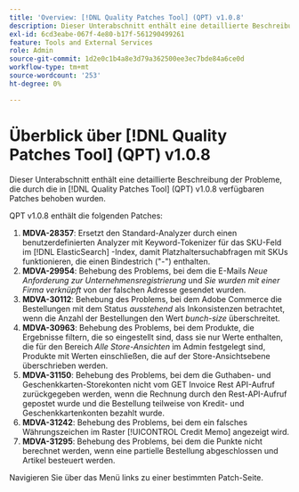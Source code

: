 ```yaml
---
title: 'Overview: [!DNL Quality Patches Tool] (QPT) v1.0.8'
description: Dieser Unterabschnitt enthält eine detaillierte Beschreibung der Probleme, die durch die in [!DNL Quality Patches Tool]  (QPT) v1.0.8 verfügbaren Patches behoben wurden.
exl-id: 6cd3eabe-067f-4e80-b17f-561290499261
feature: Tools and External Services
role: Admin
source-git-commit: 1d2e0c1b4a8e3d79a362500ee3ec7bde84a6ce0d
workflow-type: tm+mt
source-wordcount: '253'
ht-degree: 0%

---
```


# Überblick über [!DNL Quality Patches Tool] (QPT) v1.0.8

Dieser Unterabschnitt enthält eine detaillierte Beschreibung der Probleme, die durch die in [!DNL Quality Patches Tool] (QPT) v1.0.8 verfügbaren Patches behoben wurden.

QPT v1.0.8 enthält die folgenden Patches:

1. **MDVA-28357**: Ersetzt den Standard-Analyzer durch einen benutzerdefinierten Analyzer mit Keyword-Tokenizer für das SKU-Feld im [!DNL ElasticSearch] -Index, damit Platzhaltersuchabfragen mit SKUs funktionieren, die einen Bindestrich (&quot;-&quot;) enthalten.
1. **MDVA-29954**: Behebung des Problems, bei dem die E-Mails *Neue Anforderung zur Unternehmensregistrierung* und *Sie wurden mit einer Firma verknüpft* von der falschen Adresse gesendet wurden.
1. **MDVA-30112**: Behebung des Problems, bei dem Adobe Commerce die Bestellungen mit dem Status *ausstehend* als Inkonsistenzen betrachtet, wenn die Anzahl der Bestellungen den Wert *bunch-size* überschreitet.
1. **MDVA-30963**: Behebung des Problems, bei dem Produkte, die Ergebnisse filtern, die so eingestellt sind, dass sie nur Werte enthalten, die für den Bereich *Alle Store-Ansichten* im Admin festgelegt sind, Produkte mit Werten einschließen, die auf der Store-Ansichtsebene überschrieben werden.
1. **MDVA-31150**: Behebung des Problems, bei dem die Guthaben- und Geschenkkarten-Storekonten nicht vom GET Invoice Rest API-Aufruf zurückgegeben werden, wenn die Rechnung durch den Rest-API-Aufruf gepostet wurde und die Bestellung teilweise von Kredit- und Geschenkkartenkonten bezahlt wurde.
1. **MDVA-31242**: Behebung des Problems, bei dem ein falsches Währungszeichen im Raster [!UICONTROL Credit Memo] angezeigt wird.
1. **MDVA-31295**: Behebung des Problems, bei dem die Punkte nicht berechnet werden, wenn eine partielle Bestellung abgeschlossen und Artikel besteuert werden.

Navigieren Sie über das Menü links zu einer bestimmten Patch-Seite.
